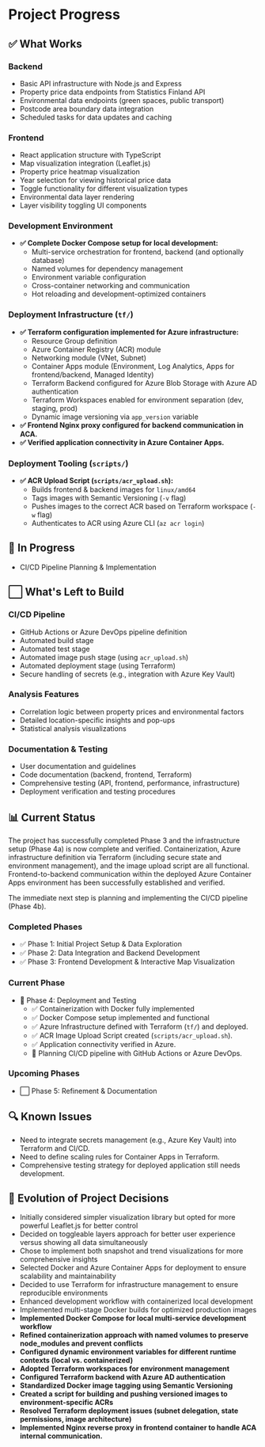 # Project Progress

## ✅ What Works

### Backend
- Basic API infrastructure with Node.js and Express
- Property price data endpoints from Statistics Finland API
- Environmental data endpoints (green spaces, public transport)
- Postcode area boundary data integration
- Scheduled tasks for data updates and caching

### Frontend
- React application structure with TypeScript
- Map visualization integration (Leaflet.js)
- Property price heatmap visualization
- Year selection for viewing historical price data
- Toggle functionality for different visualization types
- Environmental data layer rendering
- Layer visibility toggling UI components

### Development Environment
- **✅ Complete Docker Compose setup for local development:**
  - Multi-service orchestration for frontend, backend (and optionally database)
  - Named volumes for dependency management
  - Environment variable configuration
  - Cross-container networking and communication
  - Hot reloading and development-optimized containers

### Deployment Infrastructure (`tf/`)
- **✅ Terraform configuration implemented for Azure infrastructure:**
  - Resource Group definition
  - Azure Container Registry (ACR) module
  - Networking module (VNet, Subnet)
  - Container Apps module (Environment, Log Analytics, Apps for frontend/backend, Managed Identity)
  - Terraform Backend configured for Azure Blob Storage with Azure AD authentication
  - Terraform Workspaces enabled for environment separation (dev, staging, prod)
  - Dynamic image versioning via `app_version` variable
- **✅ Frontend Nginx proxy configured for backend communication in ACA.**
- **✅ Verified application connectivity in Azure Container Apps.**

### Deployment Tooling (`scripts/`)
- **✅ ACR Upload Script (`scripts/acr_upload.sh`):**
  - Builds frontend & backend images for `linux/amd64`
  - Tags images with Semantic Versioning (`-v` flag)
  - Pushes images to the correct ACR based on Terraform workspace (`-w` flag)
  - Authenticates to ACR using Azure CLI (`az acr login`)

## 🔄 In Progress

- CI/CD Pipeline Planning & Implementation

## ⬜ What's Left to Build

### CI/CD Pipeline
- GitHub Actions or Azure DevOps pipeline definition
- Automated build stage
- Automated test stage
- Automated image push stage (using `acr_upload.sh`)
- Automated deployment stage (using Terraform)
- Secure handling of secrets (e.g., integration with Azure Key Vault)

### Analysis Features
- Correlation logic between property prices and environmental factors
- Detailed location-specific insights and pop-ups
- Statistical analysis visualizations

### Documentation & Testing
- User documentation and guidelines
- Code documentation (backend, frontend, Terraform)
- Comprehensive testing (API, frontend, performance, infrastructure)
- Deployment verification and testing procedures

## 📊 Current Status

The project has successfully completed Phase 3 and the infrastructure setup (Phase 4a) is now complete and verified. Containerization, Azure infrastructure definition via Terraform (including secure state and environment management), and the image upload script are all functional. Frontend-to-backend communication within the deployed Azure Container Apps environment has been successfully established and verified.

The immediate next step is planning and implementing the CI/CD pipeline (Phase 4b).

### Completed Phases
- ✅ Phase 1: Initial Project Setup & Data Exploration
- ✅ Phase 2: Data Integration and Backend Development
- ✅ Phase 3: Frontend Development & Interactive Map Visualization

### Current Phase
- 🔄 Phase 4: Deployment and Testing
  - ✅ Containerization with Docker fully implemented
  - ✅ Docker Compose setup implemented and functional
  - ✅ Azure Infrastructure defined with Terraform (`tf/`) and deployed.
  - ✅ ACR Image Upload Script created (`scripts/acr_upload.sh`).
  - ✅ Application connectivity verified in Azure.
  - 🔄 Planning CI/CD pipeline with GitHub Actions or Azure DevOps.

### Upcoming Phases
- ⬜ Phase 5: Refinement & Documentation

## 🔍 Known Issues

- Need to integrate secrets management (e.g., Azure Key Vault) into Terraform and CI/CD.
- Need to define scaling rules for Container Apps in Terraform.
- Comprehensive testing strategy for deployed application still needs development.

## 📝 Evolution of Project Decisions

- Initially considered simpler visualization library but opted for more powerful Leaflet.js for better control
- Decided on toggleable layers approach for better user experience versus showing all data simultaneously
- Chose to implement both snapshot and trend visualizations for more comprehensive insights
- Selected Docker and Azure Container Apps for deployment to ensure scalability and maintainability
- Decided to use Terraform for infrastructure management to ensure reproducible environments
- Enhanced development workflow with containerized local development
- Implemented multi-stage Docker builds for optimized production images
- **Implemented Docker Compose for local multi-service development workflow**
- **Refined containerization approach with named volumes to preserve node_modules and prevent conflicts**
- **Configured dynamic environment variables for different runtime contexts (local vs. containerized)**
- **Adopted Terraform workspaces for environment management**
- **Configured Terraform backend with Azure AD authentication**
- **Standardized Docker image tagging using Semantic Versioning**
- **Created a script for building and pushing versioned images to environment-specific ACRs**
- **Resolved Terraform deployment issues (subnet delegation, state permissions, image architecture)**
- **Implemented Nginx reverse proxy in frontend container to handle ACA internal communication.**
